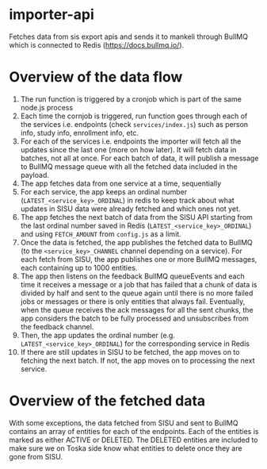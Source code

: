 # importer-api

Fetches data from sis export apis and sends it to mankeli through BullMQ which is connected to Redis (https://docs.bullmq.io/).

# Overview of the data flow

1. The run function is triggered by a cronjob which is part of the same node.js process
2. Each time the cornjob is triggered, run function goes through each of the services i.e. endpoints (check `services/index.js`) such as person info, study info, enrollment info, etc.
3. For each of the services i.e. endpoints the importer will fetch all the updates since the last one (more on how later). It will fetch data in batches, not all at once. For each batch of data, it will publish a message to BullMQ message queue with all the fetched data included in the payload.
4. The app fetches data from one service at a time, sequentially
5. For each service, the app keeps an ordinal number (`LATEST_<service_key>_ORDINAL`) in redis to keep track about what updates in SISU data were already fetched and which ones not yet.
6. The app fetches the next batch of data from the SISU API starting from the last ordinal number saved in Redis (`LATEST_<service_key>_ORDINAL`) and using `FETCH_AMOUNT` from `config.js` as a limit.
7. Once the data is fetched, the app publishes the fetched data to BullMQ (to the `<service_key>_CHANNEL` channel depending on a service). For each fetch from SISU, the app publishes one or more BullMQ messages, each containing up to 1000 entities.
8. The app then listens on the feedback BullMQ queueEvents and each time it receives a message or a job that has failed that a chunk of data is divided by half and sent to the queue again until there is no more failed jobs or messages or there is only entities that always fail. Eventually, when the queue receives the ack messages for all the sent chunks, the app considers the batch to be fully processed and unsubscribes from the feedback channel.
9. Then, the app updates the ordinal number (e.g. `LATEST_<service_key>_ORDINAL`) for the corresponding service in Redis
10. If there are still updates in SISU to be fetched, the app moves on to fetching the next batch. If not, the app moves on to processing the next service.

# Overview of the fetched data

With some exceptions, the data fetched from SISU and sent to BullMQ contains an array of entities for each of the endpoints. Each of the entities is marked as either ACTIVE or DELETED. The DELETED entities are included to make sure we on Toska side know what entities to delete once they are gone from SISU.

